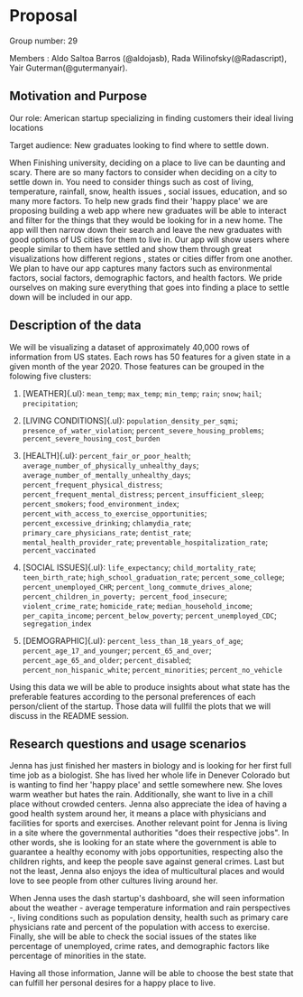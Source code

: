 # Proposal

Group number: 29

Members : Aldo Saltoa Barros (\@aldojasb), Rada Wilinofsky(\@Radascript), Yair Guterman(\@gutermanyair).

## Motivation and Purpose

Our role: American startup specializing in finding customers their ideal living locations

Target audience: New graduates looking to find where to settle down.

When Finishing university, deciding on a place to live can be daunting and scary. There are so many factors to consider when deciding on a city to settle down in. You need to consider things such as cost of living, temperature, rainfall, snow, health issues , social issues, education, and so many more factors. To help new grads find their 'happy place' we are proposing building a web app where new graduates will be able to interact and filter for the things that they would be looking for in a new home. The app will then narrow down their search and leave the new graduates with good options of US cities for them to live in. Our app will show users where people similar to them have settled and show them through great visualizations how different regions , states or cities differ from one another. We plan to have our app captures many factors such as environmental factors, social factors, demographic factors, and health factors. We pride ourselves on making sure everything that goes into finding a place to settle down will be included in our app.

## Description of the data

We will be visualizing a dataset of approximately 40,000 rows of information from US states. Each rows has 50 features for a given state in a given month of the year 2020. Those features can be grouped in the folowing five clusters:

1.  [WEATHER]{.ul}: `mean_temp`; `max_temp`; `min_temp`; `rain`; `snow`; `hail`; `precipitation`;

2.  [LIVING CONDITIONS]{.ul}: `population_density_per_sqmi`; `presence_of_water_violation`; `percent_severe_housing_problems`; `percent_severe_housing_cost_burden`

3.  [HEALTH]{.ul}: `percent_fair_or_poor_health`; `average_number_of_physically_unhealthy_days`; `average_number_of_mentally_unhealthy_days`; `percent_frequent_physical_distress`; `percent_frequent_mental_distress`; `percent_insufficient_sleep`; `percent_smokers`; `food_environment_index`; `percent_with_access_to_exercise_opportunities`; `percent_excessive_drinking`; `chlamydia_rate`; `primary_care_physicians_rate`; `dentist_rate`; `mental_health_provider_rate`; `preventable_hospitalization_rate`; `percent_vaccinated`

4.  [SOCIAL ISSUES]{.ul}: `life_expectancy`; `child_mortality_rate`; `teen_birth_rate`; `high_school_graduation_rate`; `percent_some_college`; `percent_unemployed_CHR`; `percent_long_commute_drives_alone`; `percent_children_in_poverty; percent_food_insecure`; `violent_crime_rate`; `homicide_rate`; `median_household_income`; `per_capita_income`; `percent_below_poverty`; `percent_unemployed_CDC`; `segregation_index`

5.  [DEMOGRAPHIC]{.ul}: `percent_less_than_18_years_of_age`; `percent_age_17_and_younger`; `percent_65_and_over`; `percent_age_65_and_older`; `percent_disabled`; `percent_non_hispanic_white`; `percent_minorities`; `percent_no_vehicle`

Using this data we will be able to produce insights about what state has the preferable features according to the personal preferences of each person/client of the startup. Those data will fullfil the plots that we will discuss in the README session.

## Research questions and usage scenarios

Jenna has just finished her masters in biology and is looking for her first full time job as a biologist. She has lived her whole life in Denever Colorado but is wanting to find her 'happy place' and settle somewhere new. She loves warm weather but hates the rain. Additionally, she want to live in a chill place without crowded centers. Jenna also appreciate the idea of having a good health system around her, it means a place with physicians and facilities for sports and exercises. Another relevant point for Jenna is living in a site where the governmental authorities "does their respective jobs". In other words, she is looking for an state where the government is able to guarantee a healthy economy with jobs opportunities, respecting also the children rights, and keep the people save against general crimes. Last but not the least, Jenna also enjoys the idea of multicultural places and would love to see people from other cultures living around her.

When Jenna uses the dash startup's dashboard, she will seen information about the weather - average temperature information and rain perspectives -, living conditions such as population density, health such as primary care physicians rate and percent of the population with access to exercise. Finally, she will be able to check the social issues of the states like percentage of unemployed, crime rates, and demographic factors like percentage of minorities in the state.

Having all those information, Janne will be able to choose the best state that can fulfill her personal desires for a happy place to live.
